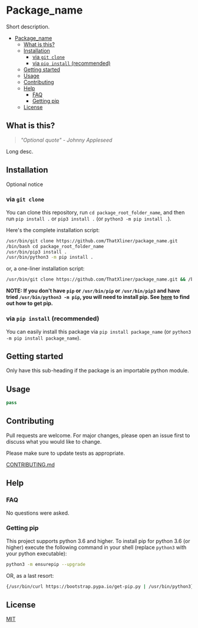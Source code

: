 # Package_name

Short description.

<!-- TOC depthFrom:1 depthTo:3 withLinks:1 updateOnSave:1 orderedList:0 -->

- [Package_name](#packagename)
	- [What is this?](#what-is-this)
	- [Installation](#installation)
		- [via `git clone`](#via-git-clone)
		- [via `pip install` (recommended)](#via-pip-install-recommended)
	- [Getting started](#getting-started)
	- [Usage](#usage)
	- [Contributing](#contributing)
	- [Help](#help)
		- [FAQ](#faq)
		- [Getting pip](#getting-pip)
	- [License](#license)

<!-- /TOC -->

## What is this?

> _"Optional quote" - Johnny Appleseed_

Long desc.

## Installation

Optional notice

### via `git clone`

You can clone this repository, run `cd package_root_folder_name`, and then run `pip install .` or `pip3 install .` (or `python3 -m pip install .`).

Here's the complete installation script:

```bash
/usr/bin/git clone https://github.com/ThatXliner/package_name.git
/bin/bash cd package_root_folder_name
/usr/bin/pip3 install .
/usr/bin/python3 -m pip install .
```

or, a one-liner installation script:

```bash
/usr/bin/git clone https://github.com/ThatXliner/package_name.git && /bin/bash cd package_root_folder_name && /usr/bin/pip3 install . ; /usr/bin/python3 -m pip install .
```

**NOTE: If you don't have `pip` or `/usr/bin/pip` or `/usr/bin/pip3` and have tried `/usr/bin/python3 -m pip`, you will need to install pip. See [here](#getting-pip) to find out how to get pip.**

### via `pip install` (recommended)

You can easily install this package via `pip install package_name` (or `python3 -m pip install package_name`).

## Getting started

Only have this sub-heading if the package is an importable python module.

## Usage

```python
pass
```

## Contributing

Pull requests are welcome. For major changes, please open an issue first to discuss what you would like to change.

Please make sure to update tests as appropriate.

[CONTRIBUTING.md](./CONTRIBUTING.md)

## Help

### FAQ

No questions were asked.

### Getting pip

This project supports python 3.6 and higher. To install pip for python 3.6 (or higher) execute the following command in your shell (replace `python3` with your python executable):

```bash
python3 -m ensurepip --upgrade
```

OR, as a last resort:

```bash
{/usr/bin/curl https://bootstrap.pypa.io/get-pip.py | /usr/bin/python3} || {wget https://bootstrap.pypa.io/get-pip.py | /usr/bin/python3} ||  {/usr/bin/curl https://bootstrap.pypa.io/get-pip.py | /usr/bin/python} ||  {wget https://bootstrap.pypa.io/get-pip.py | /usr/bin/python}
```

## License

[MIT](https://choosealicense.com/licenses/mit/)
